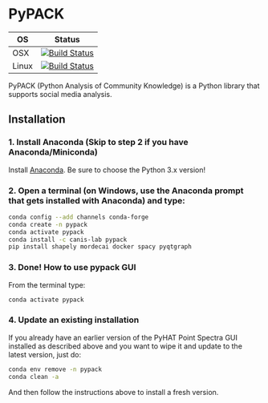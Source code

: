 # PyPACK

| OS    | Status |
|-------|--------|
| OSX   | [![Build Status](https://travis-ci.com/CANIS-NAU/PyPACK.svg?branch=master)](https://travis-ci.com/CANIS-NAU/PyPACK) |
|Linux  | [![Build Status](https://travis-ci.com/CANIS-NAU/PyPACK.svg?branch=master)](https://travis-ci.com/CANIS-NAU/PyPACK)|

PyPACK (Python Analysis of Community Knowledge) is a Python library that supports social media analysis.

## Installation


### 1. Install Anaconda (Skip to step 2 if you have Anaconda/Miniconda)

Install <a href="https://www.anaconda.com/download/">Anaconda</a>. Be sure to choose the Python 3.x version!


### 2. Open a terminal (on Windows, use the Anaconda prompt that gets installed with Anaconda) and type:

```bash
conda config --add channels conda-forge
conda create -n pypack
conda activate pypack
conda install -c canis-lab pypack
pip install shapely mordecai docker spacy pyqtgraph
```

### 3. Done! How to use pypack GUI
From the terminal type:

```bash
conda activate pypack

```

### 4. Update an existing installation

If you already have an earlier version of the PyHAT Point Spectra GUI installed as described above and you want to wipe it and update to the latest version, just do:

```bash
conda env remove -n pypack
conda clean -a
```
And then follow the instructions above to install a fresh version.
